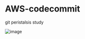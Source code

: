 # AWS-codecommit
git peristalsis study 


![image](https://user-images.githubusercontent.com/38419394/170222681-df15892e-a2fb-4d87-8ebe-239c3034c985.png)
